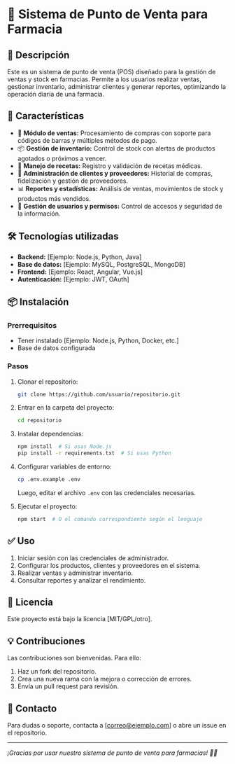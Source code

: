 # 📌 Sistema de Punto de Venta para Farmacia

## 📖 Descripción
Este es un sistema de punto de venta (POS) diseñado para la gestión de ventas y stock en farmacias. Permite a los usuarios realizar ventas, gestionar inventario, administrar clientes y generar reportes, optimizando la operación diaria de una farmacia.

## 🚀 Características
- 🛒 **Módulo de ventas:** Procesamiento de compras con soporte para códigos de barras y múltiples métodos de pago.
- 📦 **Gestión de inventario:** Control de stock con alertas de productos agotados o próximos a vencer.
- 🏥 **Manejo de recetas:** Registro y validación de recetas médicas.
- 👥 **Administración de clientes y proveedores:** Historial de compras, fidelización y gestión de proveedores.
- 📊 **Reportes y estadísticas:** Análisis de ventas, movimientos de stock y productos más vendidos.
- 🔐 **Gestión de usuarios y permisos:** Control de accesos y seguridad de la información.

## 🛠️ Tecnologías utilizadas
- **Backend:** [Ejemplo: Node.js, Python, Java]
- **Base de datos:** [Ejemplo: MySQL, PostgreSQL, MongoDB]
- **Frontend:** [Ejemplo: React, Angular, Vue.js]
- **Autenticación:** [Ejemplo: JWT, OAuth]

## 📦 Instalación
### Prerrequisitos
- Tener instalado [Ejemplo: Node.js, Python, Docker, etc.]
- Base de datos configurada

### Pasos
1. Clonar el repositorio:
   ```bash
   git clone https://github.com/usuario/repositorio.git
   ```
2. Entrar en la carpeta del proyecto:
   ```bash
   cd repositorio
   ```
3. Instalar dependencias:
   ```bash
   npm install  # Si usas Node.js
   pip install -r requirements.txt  # Si usas Python
   ```
4. Configurar variables de entorno:
   ```bash
   cp .env.example .env
   ```
   Luego, editar el archivo `.env` con las credenciales necesarias.

5. Ejecutar el proyecto:
   ```bash
   npm start  # O el comando correspondiente según el lenguaje
   ```

## ✅ Uso
1. Iniciar sesión con las credenciales de administrador.
2. Configurar los productos, clientes y proveedores en el sistema.
3. Realizar ventas y administrar inventario.
4. Consultar reportes y analizar el rendimiento.

## 📄 Licencia
Este proyecto está bajo la licencia [MIT/GPL/otro].

## 💡 Contribuciones
Las contribuciones son bienvenidas. Para ello:
1. Haz un fork del repositorio.
2. Crea una nueva rama con la mejora o corrección de errores.
3. Envía un pull request para revisión.

## 📩 Contacto
Para dudas o soporte, contacta a [correo@ejemplo.com] o abre un issue en el repositorio.

---
_¡Gracias por usar nuestro sistema de punto de venta para farmacias! 🏥💊_

